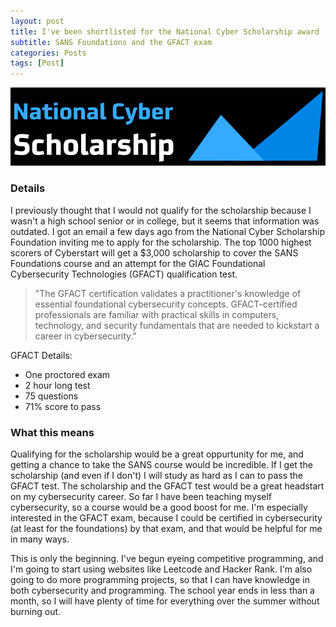```yaml
---
layout: post
title: I've been shortlisted for the National Cyber Scholarship award 
subtitle: SANS Foundations and the GFACT exam
categories: Posts
tags: [Post]
---
```

![Header image](https://github.com/M-watermelon/WatermelonBlog/blob/main/assets/images/banners/unnamed.png?raw=true)

### Details 
I previously thought that I would not qualify for the scholarship because I wasn't a high school senior or in college, but it seems that information was outdated. I got an email a few days ago from the National Cyber Scholarship Foundation inviting me to apply for the scholarship. The top 1000 highest scorers of Cyberstart will get a $3,000 scholarship to cover the SANS Foundations course and an attempt for the GIAC Foundational Cybersecurity Technologies (GFACT) qualification test. 

> "The GFACT certification validates a practitioner's knowledge of essential foundational cybersecurity concepts. GFACT-certified professionals are familiar with practical skills in computers, technology, and security fundamentals that are needed to kickstart a career in cybersecurity."

GFACT Details:

- One proctored exam
- 2 hour long test
- 75 questions
- 71% score to pass


### What this means

Qualifying for the scholarship would be a great oppurtunity for me, and getting a chance to take the SANS course would be incredible. If I get the scholarship (and even if I don't) I will study as hard as I can to pass the GFACT test. The scholarship and the GFACT test would be a great headstart on my cybersecurity career. So far I have been teaching myself cybersecurity, so a course would be a good boost for me. I'm especially interested in the GFACT exam, because I could be certified in cybersecurity (at least for the foundations) by that exam, and that would be helpful for me in many ways. 

This is only the beginning. I've begun eyeing competitive programming, and I'm going to start using websites like Leetcode and Hacker Rank. I'm also going to do more programming projects, so that I can have knowledge in both cybersecurity and programming. The school year ends in less than a month, so I will have plenty of time for everything over the summer without burning out. 


